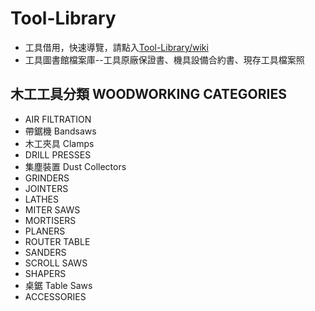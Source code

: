 # Tool-Library
* 工具借用，快速導覽，請點入[Tool-Library/wiki](https://github.com/AHA-Taiwan/Tool-Library/wiki)<br>
* 工具圖書館檔案庫--工具原廠保證書、機具設備合約書、現存工具檔案照<br/>

## 木工工具分類 WOODWORKING CATEGORIES

* AIR FILTRATION
* 帶鋸機 Bandsaws
* 木工夾具 Clamps
* DRILL PRESSES
* 集塵裝置 Dust Collectors
* GRINDERS
* JOINTERS
* LATHES
* MITER SAWS
* MORTISERS
* PLANERS
* ROUTER TABLE
* SANDERS
* SCROLL SAWS
* SHAPERS
* 桌鋸 Table Saws
* ACCESSORIES
